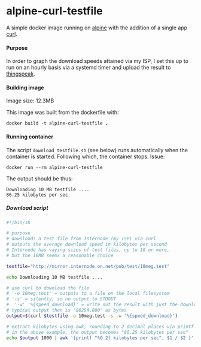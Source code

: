 # alpine-curl-testfile
A simple docker image running on [alpine](http://www.alpinelinux.org/) with the addition of a single app [curl](http://curl.haxx.se/).

#### Purpose
In order to graph the download speeds attained via my ISP, I set this up to run on an hourly basis via a systemd timer and upload the result to [thingspeak](http://api.thingspeak.com/channels/10117/charts/4?width=850&height=560&yaxismin=0&results=100&dynamic=true&type=spline&yaxis=KB%2Fsec&title=Received%20Throughput%20-%20kilobytes%20per%20sec).

#### Building image
Image size: 12.3MB

This image was built from the dockerfile with:
```
docker build -t alpine-curl-testfile .
```

#### Running container
The script `download_testfile.sh` (see below) runs automatically when the container is started.
Following which, the container stops. Issue:
```
docker run --rm alpine-curl-testfile
```
The output should be thus:
```
Downloading 10 MB testfile ....
86.25 kilobytes per sec
```
##### Download script
```sh
#!/bin/sh

# purpose
# downloads a test file from Internode (my ISP) via curl
# outputs the average download speed in kilobytes per second
# Internode has vaying sizes of test files, up to 1G or more, 
# but the 10MB seems a reasonable choice

testfile="http://mirror.internode.on.net/pub/test/10meg.test"

echo Downloading 10 MB testfile ....

# use curl to download the file
# '-o 10meg.test' = outputs to a file on the local filesystem
# '-s' = silently, so no output to STDOUT
#  '-w' '%{speed_download}' = write out the result with just the download speed
# typical output then is "86254.000" as bytes
output=$(curl $testfile -o 10meg.test -s -w '%{speed_download}')

# extract kilobytes using awk, rounding to 2 decimal places via printf
# in the above example, the output becomes "86.25 kilobytes per sec"
echo $output 1000 | awk '{printf "%0.2f kilobytes per sec", $1 / $2 }'
```
